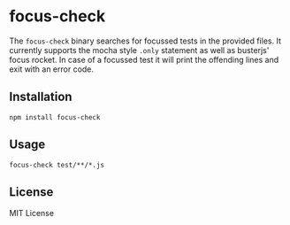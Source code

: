 # focus-check

The `focus-check` binary searches for focussed tests in the provided files. It currently supports the mocha style `.only` statement as well as busterjs' focus rocket. In case of a focussed test it will print the offending lines and exit with an error code.

## Installation

```
npm install focus-check
```

## Usage

```
focus-check test/**/*.js
```

## License

MIT License
